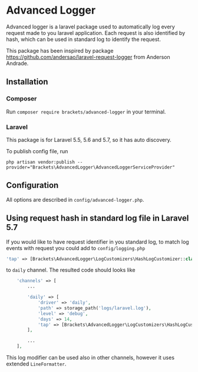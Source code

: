 # Advanced Logger

Advanced logger is a laravel package used to automatically log every request made to you laravel application. Each request is also identified by hash, which can be used in standard log to identify the request.

This package has been inspired by package https://github.com/andersao/laravel-request-logger from Anderson Andrade. 

## Installation

### Composer

Run `composer require brackets/advanced-logger` in your terminal.

### Laravel

This package is for Laravel 5.5, 5.6 and 5.7, so it has auto discovery.

To publish config file, run

```shell
php artisan vendor:publish --provider="Brackets\AdvancedLogger\AdvancedLoggerServiceProvider"
```

## Configuration

All options are described in `config/advanced-logger.php`.

## Using request hash in standard log file in Laravel 5.7

If you would like to have request identifier in you standard log, to match log events with request you could add to `config/logging.php`

```php
'tap' => [Brackets\AdvancedLogger\LogCustomizers\HashLogCustomizer::class],
```

to `daily` channel. The resulted code should looks like

```php
    'channels' => [
        ...

        'daily' => [
            'driver' => 'daily',
            'path' => storage_path('logs/laravel.log'),
            'level' => 'debug',
            'days' => 14,
            'tap' => [Brackets\AdvancedLogger\LogCustomizers\HashLogCustomizer::class],
        ],

        ...
    ],
```

This log modifier can be used also in other channels, however it uses extended `LineFormatter`.
